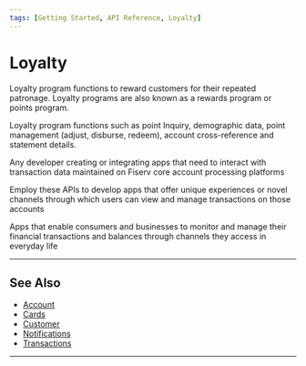 ```yaml
---
tags: [Getting Started, API Reference, Loyalty]
---
```


# Loyalty

Loyalty program functions to reward customers for their repeated patronage.  Loyalty programs are also known as a rewards program or points program.

Loyalty program functions such as point Inquiry, demographic data, point management (adjust, disburse, redeem), account cross-reference and statement details.

<!--
type: tab
titles: Who is it for, How is it used, Potential uses
-->

Any developer creating or integrating apps that need to interact with transaction data maintained on Fiserv core account processing platforms

<!--
type: tab
-->

Employ these APIs to develop apps that offer unique experiences or novel channels through which users can view and manage transactions on those accounts

<!--
type: tab
-->

Apps that enable consumers and businesses to monitor and manage their financial transactions and balances through channels they access in everyday life

<!-- type: tab-end -->

---

## See Also

- [Account](?path=docs/api-reference/1-account.md)
- [Cards](?path=docs/api-reference/2-cards.md)
- [Customer](?path=docs/api-reference/3-customer.md)
- [Notifications ](?path=docs/api-reference/5-notifications.md)
- [Transactions](?path=docs/api-reference/6-transactions.md)

---
